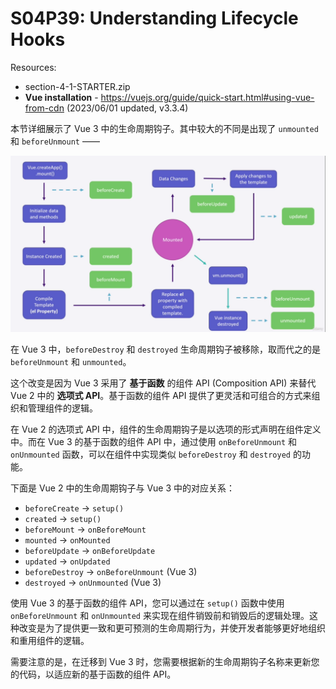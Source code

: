 # S04P39: Understanding Lifecycle Hooks

Resources:

- section-4-1-STARTER.zip
- **Vue installation** - https://vuejs.org/guide/quick-start.html#using-vue-from-cdn (2023/06/01 updated, v3.3.4)



本节详细展示了 Vue 3 中的生命周期钩子。其中较大的不同是出现了 `unmounted` 和 `beforeUnmount` ——

![vue3 lifecycle hooks](../assets/39-1.png)

在 Vue 3 中，`beforeDestroy` 和 `destroyed` 生命周期钩子被移除，取而代之的是 `beforeUnmount` 和 `unmounted`。

这个改变是因为 Vue 3 采用了 **基于函数** 的组件 API (Composition API) 来替代 Vue 2 中的 **选项式 API**。基于函数的组件 API 提供了更灵活和可组合的方式来组织和管理组件的逻辑。

在 Vue 2 的选项式 API 中，组件的生命周期钩子是以选项的形式声明在组件定义中。而在 Vue 3 的基于函数的组件 API 中，通过使用 `onBeforeUnmount` 和 `onUnmounted` 函数，可以在组件中实现类似 `beforeDestroy` 和 `destroyed` 的功能。

下面是 Vue 2 中的生命周期钩子与 Vue 3 中的对应关系：

- `beforeCreate` → `setup()`
- `created` → `setup()`
- `beforeMount` → `onBeforeMount`
- `mounted` → `onMounted`
- `beforeUpdate` → `onBeforeUpdate`
- `updated` → `onUpdated`
- `beforeDestroy` → `onBeforeUnmount` (Vue 3)
- `destroyed` → `onUnmounted` (Vue 3)

使用 Vue 3 的基于函数的组件 API，您可以通过在 `setup()` 函数中使用 `onBeforeUnmount` 和 `onUnmounted` 来实现在组件销毁前和销毁后的逻辑处理。这种改变是为了提供更一致和更可预测的生命周期行为，并使开发者能够更好地组织和重用组件的逻辑。

需要注意的是，在迁移到 Vue 3 时，您需要根据新的生命周期钩子名称来更新您的代码，以适应新的基于函数的组件 API。